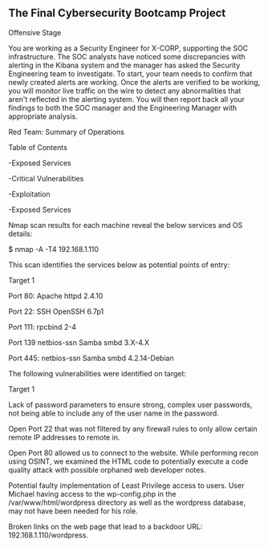 ## The Final Cybersecurity Bootcamp Project

Offensive Stage

You are working as a Security Engineer for X-CORP, supporting the SOC infrastructure. The SOC analysts have noticed some discrepancies with alerting in the Kibana system and the manager has asked the Security Engineering team to investigate.
To start, your team needs to confirm that newly created alerts are working. Once the alerts are verified to be working, you will monitor live traffic on the wire to detect any abnormalities that aren't reflected in the alerting system.
You will then report back all your findings to both the SOC manager and the Engineering Manager with appropriate analysis.

Red Team: Summary of Operations

Table of Contents

-Exposed Services

-Critical Vulnerabilities

-Exploitation

-Exposed Services

Nmap scan results for each machine reveal the below services and OS details:

$ nmap -A -T4 192.168.1.110
  
This scan identifies the services below as potential points of entry:

Target 1

Port 80: Apache httpd 2.4.10

Port 22: SSH OpenSSH 6.7p1

Port 111: rpcbind 2-4

Port 139 netbios-ssn Samba smbd 3.X-4.X

Port 445: netbios-ssn Samba smbd 4.2.14-Debian

The following vulnerabilities were identified on target:

Target 1

Lack of password parameters to ensure strong, complex user passwords, not being able to include any of the user name in the password.

Open Port 22 that was not filtered by any firewall rules to only allow certain remote IP addresses to remote in.

Open Port 80 allowed us to connect to the website. While performing recon using OSINT, we examined the HTML code to potentially execute a code quality attack with possible orphaned web developer notes.

Potential faulty implementation of Least Privilege access to users. User Michael having access to the wp-config.php in the /var/www/html/wordpress directory as well as the wordpress database, may not have been needed for his role.

Broken links on the web page that lead to a backdoor URL: 192.168.1.110/wordpress.


